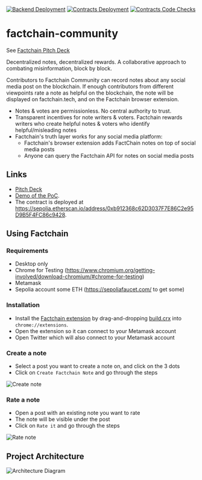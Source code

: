 [![Backend Deployment](https://github.com/factchain/factchain-community/actions/workflows/backend-deploy.yml/badge.svg)](https://github.com/factchain/factchain-community/actions/workflows/backend-deploy.yml) [![Contracts Deployment](https://github.com/factchain/factchain-community/actions/workflows/contracts-deploy-sepolia.yml/badge.svg)](https://github.com/factchain/factchain-community/actions/workflows/contracts-deploy-sepolia.yml) [![Contracts Code Checks](https://github.com/factchain/factchain-community/actions/workflows/contracts-code-checks.yml/badge.svg)](https://github.com/factchain/factchain-community/actions/workflows/contracts-code-checks.yml)

# factchain-community

See [Factchain Pitch Deck](https://docs.google.com/presentation/d/1SVDxzgBY_GsQRAT_anoVA7sfMu26-kKfJJI6M455bC0/edit?usp=sharing)

Decentralized notes, decentralized rewards. A collaborative approach to combating misinformation, block by block.

Contributors to Factchain Community can record notes about any social media post on the blockchain. If enough contributors from different viewpoints rate a note as helpful on the blockchain, the note will be displayed on factchain.tech, and on the Factchain browser extension.

- Notes & votes are permissionless. No central authority to trust.
- Transparent incentives for note writers & voters. Factchain rewards writers who create helpful notes & voters who identify helpful/misleading notes
- Factchain's truth layer works for any social media platform:
  - Factchain's browser extension adds FactChain notes on top of social media posts
  - Anyone can query the Factchain API for notes on social media posts

## Links

- [Pitch Deck](https://docs.google.com/presentation/d/1SVDxzgBY_GsQRAT_anoVA7sfMu26-kKfJJI6M455bC0/edit?usp=sharing)
- [Demo of the PoC](https://drive.google.com/file/d/1tJgjMYLVi_VUSCHalCxqlsctuYiVFX4W/view?usp=share_link).
- The contract is deployed at https://sepolia.etherscan.io/address/0xb912368c62D3037F7E86C2e95D9B5F4FC86c9428.

## Using Factchain

### Requirements

- Desktop only
- Chrome for Testing (https://www.chromium.org/getting-involved/download-chromium/#chrome-for-testing)
- Metamask
- Sepolia account some ETH (https://sepoliafaucet.com/ to get some)

### Installation

- Install the [Factchain extension](./fc-community-extension/) by drag-and-dropping [build.crx](./fc-community-extension/build.crx) into `chrome://extensions`.
- Open the extension so it can connect to your Metamask account
- Open Twitter which will also connect to your Metamask account

### Create a note

- Select a post you want to create a note on, and click on the 3 dots
- Click on `Create Factchain Note` and go through the steps

![Create note](./create.gif)

### Rate a note

- Open a post with an existing note you want to rate
- The note will be visible under the post
- Click on `Rate it` and go through the steps

![Rate note](./rate.gif)

## Project Architecture

![Architecture Diagram](./factchain_archi.png)
